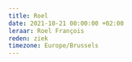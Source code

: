 ```yaml
---
title: Roel
date: 2021-10-21 00:00:00 +02:00
leraar: Roel François
reden: ziek
timezone: Europe/Brussels
---
```

